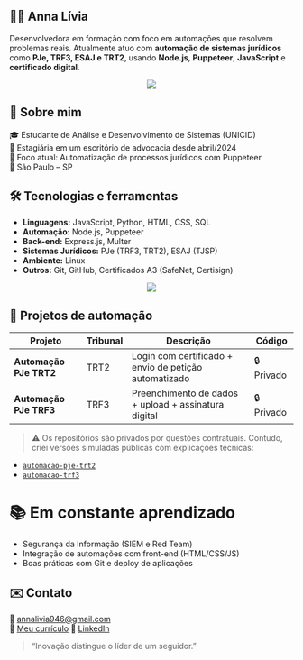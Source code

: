 ## 👩‍💻 Anna Lívia

Desenvolvedora em formação com foco em automações que resolvem problemas reais. Atualmente atuo com **automação de sistemas jurídicos** como **PJe, TRF3, ESAJ e TRT2**, usando **Node.js**, **Puppeteer**, **JavaScript** e **certificado digital**.

<p align="center">
  <a href="https://skillicons.dev">
    <img src="https://skillicons.dev/icons?i=nodejs,js,html,css,mysql,linux" />
  </a>
</p>

## 🚀 Sobre mim

🎓 Estudante de Análise e Desenvolvimento de Sistemas (UNICID)  
💼 Estagiária em um escritório de advocacia desde abril/2024  
🔧 Foco atual: Automatização de processos jurídicos com Puppeteer  
📍 São Paulo – SP

## 🛠️ Tecnologias e ferramentas

- **Linguagens:** JavaScript, Python, HTML, CSS, SQL
- **Automação:** Node.js, Puppeteer
- **Back-end:** Express.js, Multer
- **Sistemas Jurídicos:** PJe (TRF3, TRT2), ESAJ (TJSP)
- **Ambiente:** Linux
- **Outros:** Git, GitHub, Certificados A3 (SafeNet, Certisign)

<p align="center">
  <img src="https://github-readme-stats.vercel.app/api/top-langs/?username=AnnaLivia19&layout=compact&theme=dracula" />
</p>




## 📁 Projetos de automação

| Projeto                    | Tribunal | Descrição                                          | Código |
|---------------------------|----------|----------------------------------------------------|--------|
| **Automação PJe TRT2**    | TRT2     | Login com certificado + envio de petição automatizado | 🔒 Privado |
| **Automação PJe TRF3**    | TRF3     | Preenchimento de dados + upload + assinatura digital | 🔒 Privado |

> ⚠️ Os repositórios são privados por questões contratuais. Contudo, criei versões simuladas públicas com explicações técnicas:

- [`automacao-pje-trt2`](https://github.com/AnnaLivia19/automacao-pje-trt2)
- [`automacao-trf3`](https://github.com/seu-usuario/automacao-trf3)

# 📚 Em constante aprendizado

- Segurança da Informação (SIEM e Red Team)
- Integração de automações com front-end (HTML/CSS/JS)
- Boas práticas com Git e deploy de aplicações

## ✉️ Contato

📧 annalivia946@gmail.com  
📄 [Meu currículo](https://link-para-o-curriculo.com) 
🔗 [LinkedIn](https://linkedin.com/in/annalivia)

> “Inovação distingue o líder de um seguidor.”

